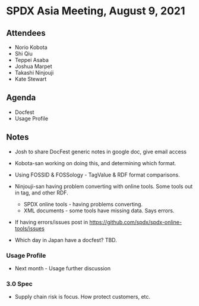 # SPDX Asia Meeting,  August 9, 2021

## Attendees
* Norio Kobota
* Shi Qiu
* Teppei Asaba
* Joshua Marpet
* Takashi Ninjouji
* Kate Stewart

## Agenda
* Docfest
* Usage Profile

## Notes
* Josh to share DocFest generic notes in google doc,  give email access
* Kobota-san working on doing this, and determining which format.
* Using FOSSID & FOSSology - TagValue & RDF format comparisons.  
* Ninjouji-san having problem converting with online tools.  Some tools out in tag, and other RDF.
  * SPDX online tools - having problems converting.   
  * XML documents - some tools have missing data.   Says errors. 
* If having errors/issues post in https://github.com/spdx/spdx-online-tools/issues

* Which day in Japan have a docfest?  TBD.

### Usage Profile
* Next month - Usage further discussion

### 3.0 Spec
* Supply chain risk is focus.   How protect customers, etc.
